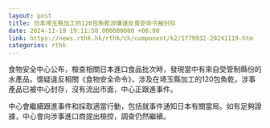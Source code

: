 ```yaml
---
layout: post
title: 日本埼玉縣加工的120包魚乾涉嫌違反食安命令被封存
date: 2024-11-19 19:11:50.000000000 +08:00
link: https://news.rthk.hk/rthk/ch/component/k2/1779932-20241119.htm
categories: rthk
---
```


食物安全中心公布，檢查相關日本進口食品批次時，發現當中有來自受管制縣份的水產品，懷疑違反相關《食物安全命令》，涉及在埼玉縣加工的120包魚乾，涉事產品已被中心封存，沒有流出市面，中心正跟進事件。

中心會繼續跟進事件和採取適當行動，包括就事件通知日本有關當局。如有足夠證據，中心會向涉事進口商提出檢控，調查仍然繼續。
